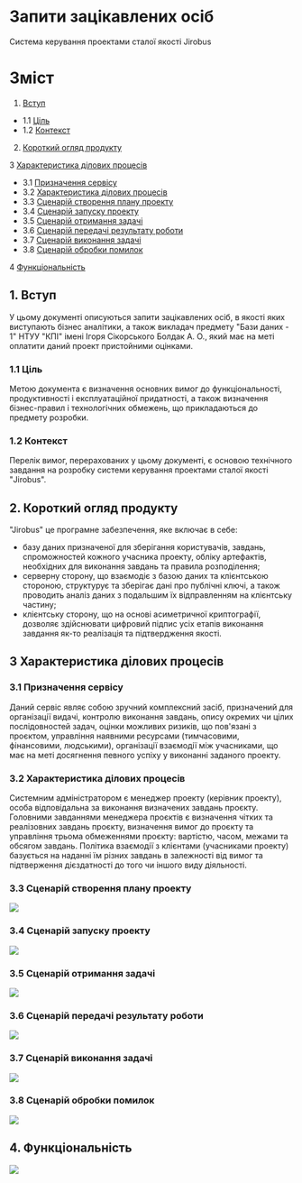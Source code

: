 # Запити зацікавлених осіб
Cистема керування проектами сталої якості Jirobus

#  Зміст

1. [Вступ](#1-Вступ)

 - 1.1 [Ціль](#11-Ціль)
 - 1.2 [Контекст](#12-Контекст)
 
2. [Короткий огляд продукту](#2-Короткий-огляд-продукту)

3 [Характеристика ділових процесів](#3-Характеристика-ділових-процесів)
- 3.1 [Призначення сервісу](#31-Призначення-сервісу)
- 3.2 [Характеристика ділових процесів](#32-Характеристика-ділових-процесів)
- 3.3 [Сценарій створення плану проекту](#33-Сценарій-створення-плану-проекту)
- 3.4 [Сценарій запуску проекту](#34-Сценарій-запуску-проекту)
- 3.5 [Сценарій отримання задачі](#35-Сценарій-отримання-задачі)
- 3.6 [Сценарій передачі результату роботи](#36-Сценарій-передачі-результату-роботи)
- 3.7 [Сценарій виконання задачі](#37-Сценарій-виконання-задачі)
- 3.8 [Сценарій обробки помилок](#38-Сценарій-обробки-помилок)

4 [Функціональність](#4-Функціональність)

##  1. Вступ
У цьому документі описуються запити зацікавлених осіб, в якості яких виступають бізнес аналітики, а також викладач предмету "Бази даних - 1" НТУУ "КПІ" імені Ігоря Сікорського Болдак А. О., який має на меті оплатити даний проект пристойними оцінками.

### 1.1 Ціль
Метою документа є визначення основних вимог до функціональності, продуктивності і експлуатаційної придатності, а також визначення бізнес-правил і технологічних обмежень, що прикладаються до предмету розробки.

### 1.2 Контекст
Перелік вимог, перерахованих у цьому документі, є основою технічного завдання на розробку системи керування проектами сталої якості "Jirobus".

## 2. Короткий огляд продукту
"Jirobus" це програмне забезпечення, яке включає в себе:
- базу даних призначеної для зберігання користувачів, завдань, спроможностей кожного учасника проекту, обліку артефактів, необхідних для виконання завдань та правила розподілення;
- серверну сторону, що взаємодіє з базою даних та клієнтською стороною, структурує та зберігає дані про публічні ключі, а також проводить аналіз даних з подальшим їх відправленням на клієнтську частину;
- клієнтську сторону, що на основі асиметричної криптографії, дозволяє здійснювати цифровий підпис усіх етапів виконання завдання як-то реалізація та підтвердження якості.

## 3 Характеристика ділових процесів

### 3.1 Призначення сервісу

Даний сервіс являє собою зручний комплексний засіб, призначений для організації видачі, контролю виконання завдань, опису окремих чи цілих послідовностей задач, оцінки можливих ризиків, що пов'язані з проєктом, управління наявними ресурсами (тимчасовими, фінансовими, людськими), організації взаємодії між учасниками, що має на меті досягнення певного успіху у виконанні заданого проекту.


### 3.2 Характеристика ділових процесів
Системним адміністратором є менеджер проекту (керівник проекту), особа відповідальна за виконання визначених завдань проєкту. Головними завданнями менеджера проєктів є визначення чітких та реалізовних завдань проєкту, визначення вимог до проєкту та управління трьома обмеженнями проєкту: вартістю, часом, межами та обсягом завдань. Політика взаємодії з клієнтами (учасниками проекту) базується на наданні їм різних завдань в залежності від вимог та підтверження дієздатності до того чи іншого виду діяльності.

### 3.3 Сценарій створення плану проекту

![](http://www.plantuml.com/plantuml/proxy?cache=no&src=https://raw.githubusercontent.com/Jirobus/Core/master/docs/puml/createProject.puml)

### 3.4 Сценарій запуску проекту

![](http://www.plantuml.com/plantuml/proxy?cache=no&src=https://raw.githubusercontent.com/Jirobus/Core/master/docs/puml/runProject.puml)


### 3.5 Сценарій отримання задачі

![](http://www.plantuml.com/plantuml/proxy?cache=no&src=https://raw.githubusercontent.com/Jirobus/Core/master/docs/puml/getTask.puml)

### 3.6 Сценарій передачі результату роботи

![](http://www.plantuml.com/plantuml/proxy?cache=no&src=https://raw.githubusercontent.com/Jirobus/Core/master/docs/puml/resolveTask.puml)

### 3.7 Сценарій виконання задачі

![](http://www.plantuml.com/plantuml/proxy?cache=no&src=https://raw.githubusercontent.com/Jirobus/Core/master/docs/puml/handleResult.puml)

### 3.8 Сценарій обробки помилок

![](http://www.plantuml.com/plantuml/proxy?cache=no&src=https://raw.githubusercontent.com/Jirobus/Core/master/docs/puml/handleErrors.puml)

## 4. Функціональність

![](http://www.plantuml.com/plantuml/proxy?cache=no&src=https://raw.githubusercontent.com/Jirobus/Core/master/docs/puml/main.puml)
